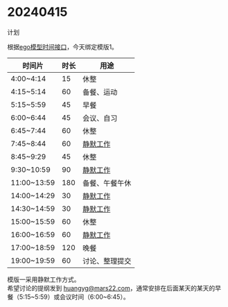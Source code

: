 # 20240415

计划

根据[ego模型时间接口](https://gitee.com/hyg/blog/blob/master/timeflow.md)，今天绑定模版1。

| 时间片 | 时长 | 用途 |
| --- | --- | --- |
| 4:00~4:14 | 15 | 休整 |
| 4:15~5:14 | 60 | 备餐、运动 |
| 5:15~5:59 | 45 | 早餐 |
| 6:00~6:44 | 45 | 会议、自习 |
| 6:45~7:44 | 60 | 休整  |
| 7:45~8:44 | 60 | [静默工作](http://simp.ly/p/xtgD4F) |
| 8:45~9:29 | 45 | 休整 |
| 9:30~10:59 | 90 | [静默工作](http://simp.ly/p/j1SspP) |
| 11:00~13:59 | 180 | 备餐、午餐午休 |
| 14:00~14:29 | 30 | [静默工作](http://simp.ly/p/8t3vlk)  |
| 14:30~14:59 | 30 | [静默工作](http://simp.ly/p/5k9gJy) |
| 15:00~15:59 | 60 | 休整 |
| 16:00~16:59 | 60 | [静默工作](http://simp.ly/p/4QDThK) |
| 17:00~18:59 | 120 | 晚餐 |
| 19:00~19:59 | 60 | 讨论、整理提交 |

模版一采用静默工作方式。  
希望讨论的提纲发到 [huangyg@mars22.com](mailto:huangyg@mars22.com)，通常安排在后面某天的某天的早餐（5:15~5:59）或会议时间（6:00~6:45）。